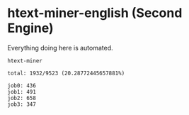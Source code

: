 # htext-miner-english (Second Engine)

Everything doing here is automated.

```
htext-miner

total: 1932/9523 (20.28772445657881%)

job0: 436
job1: 491
job2: 658
job3: 347
```